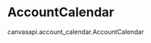 # AccountCalendar

<div class="autoclass" members="">

canvasapi.account_calendar.AccountCalendar

</div>
